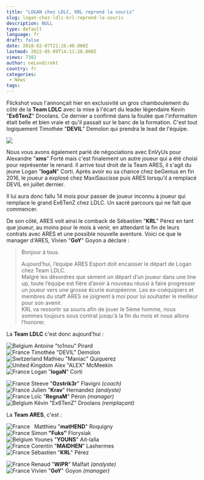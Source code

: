 ```yaml
---
title: "LOGAN chez LDLC, KRL reprend la souris"
slug: logan-chez-ldlc-krl-reprend-la-souris
description: NULL
type: default
language: fr
draft: false
date: 2018-02-07T21:26:40.000Z
lastmod: 2022-05-09T14:11:28.000Z
views: 7382
author: neLendirekt
country: fr
categories:
 - News
tags:
---
```

Flickshot vous l'annonçait hier en exclusivité un gros chamboulement du côté de la **Team LDLC** avec la mise à l'écart du leader légendaire Kevin "**Ex6TenZ**" Droolans. Ce dernier a confirmé dans la foulée que l'information était belle et bien vraie et qu'il passait sur le banc de la formation. C'est tout logiquement Timothée "**DEVIL**" Demolon⁠ qui prendra le lead de l'équipe.

![](https://flickshot-ue.s3.eu-west-2.amazonaws.com/flickshot/picture/5a1f5667af8e8/pic.jpg)

Nous vous avons également parlé de négociations avec EnVyUs pour Alexandre "**xms**" Forté mais c'est finalement un autre joueur qui a été choisi pour représenter le renard. Il arrive tout droit de la Team ARES, il s'agit du jeune Logan "**logaN**" Corti. Après avoir eu sa chance chez beGenius en fin 2016, le joueur a explosé chez MaxiSaucisse puis ARES lorsqu'il a remplacé DEVIL en juillet dernier. 

Il lui aura donc fallu 14 mois pour passer de joueur inconnu à joueur qui remplace le grand Ex6TenZ chez LDLC. Un sacré parcours qui ne fait que commencer.

De son côté, ARES voit ainsi le comback de Sébastien "**KRL**" Pérez en tant que joueur, au moins pour le mois à venir, en attendant la fin de leurs contrats avec ARES et une possible nouvelle aventure. Voici ce que le manager d'ARES, Vivien "**GoY**" Goyon a déclaré :

> Bonjour à tous.  
>  
> Aujourd’hui, l’équipe ARES Esport doit encaisser le départ de Logan chez Team LDLC.  
> Malgré les désordres que sèment un départ d’un joueur dans une line up, toute l’équipe est fière d’avoir à nouveau réussi à faire progresser un joueur vers une grosse écurie européenne. Les ex-coéquipiers et membres du staff ARES se joignent à moi pour lui souhaiter le meilleur pour son avenir.  
> KRL va ressortir sa souris afin de jouer le 5ème homme, nous sommes toujours sous contrat jusqu'à la fin du mois et nous allons l’honorer.

La **Team LDLC** c'est donc aujourd'hui :

![Belgium](/images/countries/be.svg)⁠ Antoine "to1nou" Pirard⁠  
![France](/images/countries/fr.svg)⁠ Timothée "DEVIL" Demolon⁠  
![Switzerland](/images/countries/ch.svg)⁠ Mathieu "Maniac" Quiquerez⁠  
![United Kingdom](/images/countries/gb.svg)⁠ Alex "ALEX" McMeekin⁠  
![France](/images/countries/fr.svg)⁠ Logan "**logaN**" Corti

![France](/images/countries/fr.svg)⁠ Steeve "**Ozstrik3r**" Flavigni _(coach)_  
![France](/images/countries/fr.svg)⁠ Julien "**Krav**" Hernandez _(analyste)_  
![France](/images/countries/fr.svg)⁠ Loïc "**RegnaM**" Péron _(manager)_  
![Belgium](/images/countries/be.svg)⁠ Kévin "Ex6TenZ" Droolans⁠ _(remplaçant)_

La **Team ARES**, c'est :

![France](/images/countries/fr.svg)⁠ ⁠ ⁠ Matthieu "**matHEND**" Roquigny  
![France](/images/countries/fr.svg)⁠ Simon **"Fuks"** Florysiak  
![Belgium](/images/countries/be.svg)⁠ Younes "**YOUNS**" Ait-lalla  
![France](/images/countries/fr.svg)⁠ Corentin "**MAIDHEN**" Lashermes  
![France](/images/countries/fr.svg)⁠ Sébastien "**KRL**" Pérez

![France](/images/countries/fr.svg)⁠ Renaud "**WiPR**" Malfait _(analyste)_  
![France](/images/countries/fr.svg)⁠ Vivien "**GoY**" Goyon _(manager)_
